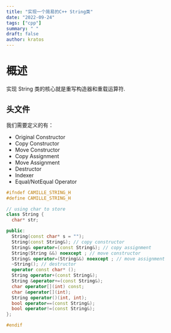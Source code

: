 ```yaml
---
title: "实现一个简易的C++ String类"
date: "2022-09-24"
tags: ["cpp"]
summary: " "
draft: false
author: kratos
---
```


# 概述

实现 String 类的核心就是重写构造器和重载运算符.

## 头文件

我们需要定义的有：

- Original Constructor
- Copy Constructor
- Move Constructor
- Copy Assignment
- Move Assignment
- Destructor
- Indexer
- Equal/NotEqual Operator

```cpp
#ifndef CAMILLE_STRING_H
#define CAMILLE_STRING_H

// using char to store
class String {
  char* str;

public:
  String(const char* s = "");
  String(const String&); // copy constructor
  String& operator=(const String&); // copy assignment
  String(String &&) noexcept ; // move constructor
  String& operator=(String&&) noexcept ; // move assignment
  ~String(); // destructor
  operator const char* ();
  String operator+(const String&);
  String &operator+=(const String&);
  char operator[](int) const;
  char &operator[](int);
  String operator()(int, int);
  bool operator==(const String&);
  bool operator!=(const String&);
};

#endif

```
